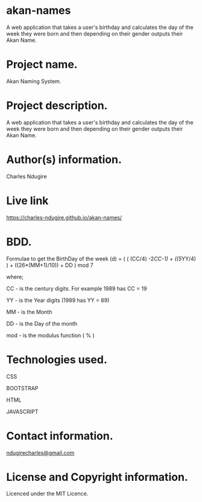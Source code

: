 # akan-names
A web application that takes a user's birthday and calculates the day of the week they were born and then 
depending on their gender outputs their Akan Name. 

  #  Project name. 
  Akan Naming System.
  
  # Project description.
  A web application that takes a user's birthday and calculates the day of the week they were born
  and then depending on their gender outputs their Akan Name.
  
  # Author(s) information.
  Charles Ndugire
  
  # Live link
   https://charles-ndugire.github.io/akan-names/
  
  # BDD.
  Formulae to get the BirthDay of the week (d) = ( ( (CC/4) -2*CC-1) + ((5*YY/4) ) + ((26*(MM+1)/10)) + DD ) mod 7

 where;

 CC - is the century digits. For example 1989 has CC = 19

 YY - is the Year digits (1989 has YY = 89)

 MM -  is the Month

 DD - is the Day of the month 

 mod - is the modulus function ( % )
  
  # Technologies used.
  CSS
  
  BOOTSTRAP
  
  HTML
  
  JAVASCRIPT
  
  # Contact information.
  ndugirecharles@gmail.com
  
  # License and Copyright information.
  Licenced under the MIT Licence.

